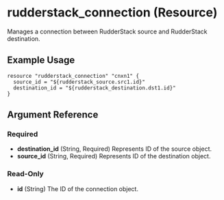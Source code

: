 # rudderstack_connection (Resource)
Manages a connection between RudderStack source and RudderStack destination.

## Example Usage
```
resource "rudderstack_connection" "cnxn1" {
  source_id = "${rudderstack_source.src1.id}"
  destination_id = "${rudderstack_destination.dst1.id}"
}
```
## Argument Reference 

### Required

- **destination_id** (String, Required) Represents ID of the source object.
- **source_id** (String, Required) Represents ID of the destination object.

### Read-Only

- **id** (String) The ID of the connection object.


